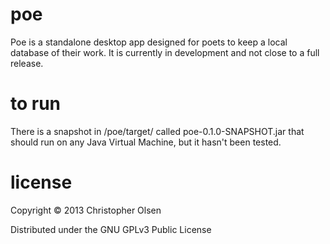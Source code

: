 # poe

Poe is a standalone desktop app designed for poets to keep a local database of
their work.  It is currently in development and not close to a full release.

# to run

There is a snapshot in /poe/target/ called poe-0.1.0-SNAPSHOT.jar that should 
run on any Java Virtual Machine, but it hasn't been tested.

# license

Copyright © 2013 Christopher Olsen

Distributed under the GNU GPLv3 Public License